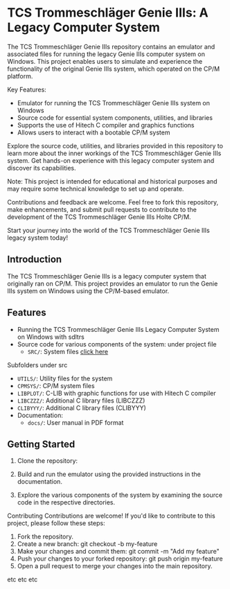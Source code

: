 # TCS Trommeschläger Genie IIIs: A Legacy Computer System

The TCS Trommeschläger Genie IIIs repository contains an emulator and associated files for running the legacy Genie IIIs computer system on Windows. This project enables users to simulate and experience the functionality of the original Genie IIIs system, which operated on the CP/M platform.

Key Features:

- Emulator for running the TCS Trommeschläger Genie IIIs system on Windows
- Source code for essential system components, utilities, and libraries
- Supports the use of Hitech C compiler and graphics functions
- Allows users to interact with a bootable CP/M system

Explore the source code, utilities, and libraries provided in this repository to learn more about the inner workings of the TCS Trommeschläger Genie IIIs system. Get hands-on experience with this legacy computer system and discover its capabilities.

Note: This project is intended for educational and historical purposes and may require some technical knowledge to set up and operate.

Contributions and feedback are welcome. Feel free to fork this repository, make enhancements, and submit pull requests to contribute to the development of the TCS Trommeschläger Genie IIIs Holte CP/M.

Start your journey into the world of the TCS Trommeschläger Genie IIIs legacy system today!

## Introduction

The TCS Trommeschläger Genie IIIs is a legacy computer system that originally ran on CP/M. This project provides an emulator to run the Genie IIIs system on Windows using the CP/M-based emulator.

## Features

- Running the TCS Trommeschläger Genie IIIs Legacy Computer System on Windows with sdltrs
- Source code for various components of the system:
under project file
  - `SRC/`: System files [click here](https://github.com/Egbert-Azure/TCS-Trommeschlaeger-Genie-IIIs/blob/main/src/List%20of%20sys%20components.md)
 
 Subfolders under src
  - `UTILS/`: Utility files for the system
  - `CPMSYS/`: CP/M system files
  - `LIBPLOT/`: C-LIB with graphic functions for use with Hitech C compiler
  - `LIBCZZZ/`: Additional C library files (LIBCZZZ)
  - `CLIBYYY/`: Additional C library files (CLIBYYY)
- Documentation:
  - `docs/`: User manual in PDF format

## Getting Started

1. Clone the repository:
2. Build and run the emulator using the provided instructions in the documentation.

3. Explore the various components of the system by examining the source code in the respective directories.

Contributing
Contributions are welcome! If you'd like to contribute to this project, please follow these steps:

1. Fork the repository.
2. Create a new branch:
git checkout -b my-feature
3. Make your changes and commit them:
git commit -m "Add my feature"
4. Push your changes to your forked repository:
git push origin my-feature
5. Open a pull request to merge your changes into the main repository.

etc etc etc
